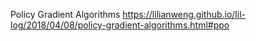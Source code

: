 
Policy Gradient Algorithms
https://lilianweng.github.io/lil-log/2018/04/08/policy-gradient-algorithms.html#ppo

